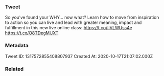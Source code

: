 ### Tweet
So you’ve found your WHY… now what? Learn how to move from inspiration to action so you can live and lead with greater meaning, impact and fulfillment in this new live online class: https://t.co/IiVLWUss4e https://t.co/O8TDegMUXT

### Metadata
Tweet ID: 1317572855408807937
Created At: 2020-10-17T21:07:02.000Z

### Related

